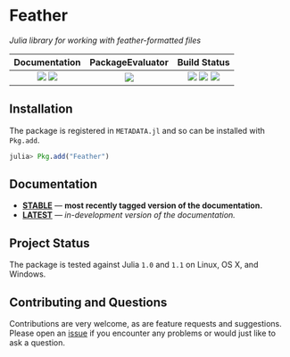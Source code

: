 
# Feather

*Julia library for working with feather-formatted files*

| **Documentation**                                                               | **PackageEvaluator**                                            | **Build Status**                                                                                |
|:-------------------------------------------------------------------------------:|:---------------------------------------------------------------:|:-----------------------------------------------------------------------------------------------:|
| [![][docs-stable-img]][docs-stable-url] [![][docs-latest-img]][docs-latest-url] | [![][pkg-0.6-img]][pkg-0.6-url] | [![][travis-img]][travis-url] [![][appveyor-img]][appveyor-url] [![][codecov-img]][codecov-url] |


## Installation

The package is registered in `METADATA.jl` and so can be installed with `Pkg.add`.

```julia
julia> Pkg.add("Feather")
```

## Documentation

- [**STABLE**][docs-stable-url] &mdash; **most recently tagged version of the documentation.**
- [**LATEST**][docs-latest-url] &mdash; *in-development version of the documentation.*

## Project Status

The package is tested against Julia `1.0` and `1.1` on Linux, OS X, and Windows.

## Contributing and Questions

Contributions are very welcome, as are feature requests and suggestions. Please open an
[issue][issues-url] if you encounter any problems or would just like to ask a question.



[docs-latest-img]: https://img.shields.io/badge/docs-latest-blue.svg
[docs-latest-url]: https://juliadata.github.io/Feather.jl/latest

[docs-stable-img]: https://img.shields.io/badge/docs-stable-blue.svg
[docs-stable-url]: https://juliadata.github.io/Feather.jl/stable

[travis-img]: https://travis-ci.org/JuliaData/Feather.jl.svg?branch=master
[travis-url]: https://travis-ci.org/JuliaData/Feather.jl

[appveyor-img]: https://ci.appveyor.com/api/projects/status/nyybu2t2ofln4rn6/branch/master?svg=true
[appveyor-url]: https://ci.appveyor.com/project/quinnj/feather-jl

[codecov-img]: https://codecov.io/gh/JuliaData/Feather.jl/branch/master/graph/badge.svg
[codecov-url]: https://codecov.io/gh/JuliaData/Feather.jl

[issues-url]: https://github.com/JuliaData/Feather.jl/issues

[pkg-0.4-img]: http://pkg.julialang.org/badges/Feather_0.4.svg
[pkg-0.4-url]: http://pkg.julialang.org/?pkg=Feather
[pkg-0.5-img]: http://pkg.julialang.org/badges/Feather_0.5.svg
[pkg-0.5-url]: http://pkg.julialang.org/?pkg=Feather
[pkg-0.6-img]: http://pkg.julialang.org/badges/Feather_0.6.svg
[pkg-0.6-url]: http://pkg.julialang.org/?pkg=Feather
